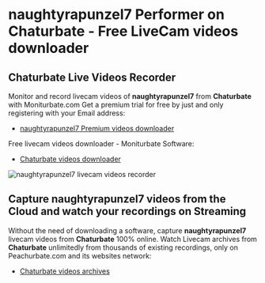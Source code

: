 # naughtyrapunzel7 Performer on Chaturbate - Free LiveCam videos downloader

## Chaturbate Live Videos Recorder

Monitor and record livecam videos of **naughtyrapunzel7** from **Chaturbate** with Moniturbate.com
Get a premium trial for free by just and only registering with your Email address:
* [naughtyrapunzel7 Premium videos downloader](https://moniturbate.com/request-demo-licence-key.html)

Free livecam videos downloader - Moniturbate Software:
* [Chaturbate videos downloader](https://moniturbate.com/moniturbate-download-software.html)

![naughtyrapunzel7 livecam videos recorder](https://peachurnet.com/templates/moniturbate-software.png)


## Capture naughtyrapunzel7 videos from the Cloud and watch your recordings on Streaming

Without the need of downloading a software, capture **naughtyrapunzel7** livecam videos from **Chaturbate** 100% online.
Watch Livecam archives from **Chaturbate** unlimitedly from thousands of existing recordings, only on Peachurbate.com and its websites network:
* [Chaturbate videos archives](https://peachurnet.com/)